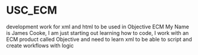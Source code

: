 # USC_ECM
development work for xml and html to be used in Objective ECM
My Name is James Cooke, I am just starting out learning how to code, I work with an ECM product called Objective and need to learn xml to be able to script and create workflows with logic
